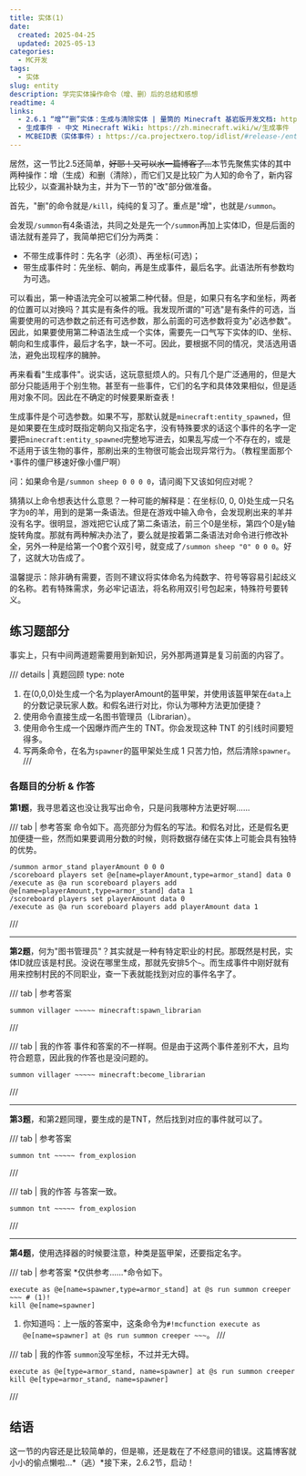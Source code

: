 ```yaml
---
title: 实体(1)
date:
  created: 2025-04-25
  updated: 2025-05-13
categories:
  - MC开发
tags:
  - 实体
slug: entity
description: 学完实体操作命令（增、删）后的总结和感想
readtime: 4
links:
  - 2.6.1 “增”“删”实体：生成与清除实体 | 量筒的 Minecraft 基岩版开发文档: https://yzbwdlt.pages.dev/docs/commands/chapter2/section6/subsection1/
  - 生成事件 - 中文 Minecraft Wiki: https://zh.minecraft.wiki/w/生成事件
  - MCBEID表（实体事件）: https://ca.projectxero.top/idlist/#release-/entityEvent/
---
```


居然，这一节比2.5还简单，~~好耶！又可以水一篇博客了...~~本节先聚焦实体的其中两种操作：增（生成）和删（清除），而它们又是比较广为人知的命令了，新内容比较少，以查漏补缺为主，并为下一节的"改"部分做准备。

<!-- more -->

首先，"删"的命令就是`/kill`，纯纯的复习了。重点是"增"，也就是`/summon`。

会发现`/summon`有4条语法，共同之处是先一个`/summon`再加上实体ID，但是后面的语法就有差异了，我简单把它们分为两类：

- 不带生成事件时：先名字（必须）、再坐标(可选)；
- 带生成事件时：先坐标、朝向，再是生成事件，最后名字。此语法所有参数均为可选。

可以看出，第一种语法完全可以被第二种代替。但是，如果只有名字和坐标，两者的位置可以对换吗？其实是有条件的哦。我发现所谓的"可选"是有条件的可选，当需要使用的可选参数之前还有可选参数，那么前面的可选参数将变为"必选参数"。因此，如果要使用第二种语法生成一个实体，需要先一口气写下实体的ID、坐标、朝向和生成事件，最后才名字，缺一不可。因此，要根据不同的情况，灵活选用语法，避免出现程序的臃肿。

再来看看"生成事件"。说实话，这玩意挺烦人的。只有几个是广泛通用的，但是大部分只能适用于个别生物。甚至有一些事件，它们的名字和具体效果相似，但是适用对象不同。因此在不确定的时候要果断查表！

生成事件是个可选参数。如果不写，那默认就是`minecraft:entity_spawned`，但是如果要在生成时既指定朝向又指定名字，没有特殊要求的话这个事件的名字一定要把`minecraft:entity_spawned`完整地写进去，如果乱写成一个不存在的，或是不适用于该生物的事件，那刷出来的生物很可能会出现异常行为。（教程里面那个`*`事件的僵尸移速好像小僵尸啊）

问：如果命令是`/summon sheep 0 0 0 0`，请问阁下又该如何应对呢？

猜猜以上命令想表达什么意思？一种可能的解释是：在坐标(0, 0, 0)处生成一只名字为`0`的羊，用到的是第一条语法。但是在游戏中输入命令，会发现刷出来的羊并没有名字。很明显，游戏把它认成了第二条语法，前三个0是坐标，第四个0是y轴旋转角度。那就有两种解决办法了，要么就是按着第二条语法对命令进行修改补全，另外一种是给第一个0套个双引号，就变成了`/summon sheep "0" 0 0 0`。好了，这就大功告成了。

温馨提示：除非确有需要，否则不建议将实体命名为纯数字、符号等容易引起歧义的名称。若有特殊需求，务必牢记语法，将名称用双引号包起来，特殊符号要转义。

## 练习题部分

事实上，只有中间两道题需要用到新知识，另外那两道算是复习前面的内容了。

/// details | 真题回顾
    type: note

1. 在(0,0,0)处生成一个名为playerAmount的盔甲架，并使用该盔甲架在`data`上的分数记录玩家人数。和假名进行对比，你认为哪种方法更加便捷？
2. 使用命令直接生成一名图书管理员（Librarian）。
3. 使用命令生成一个因爆炸而产生的 TNT。你会发现这种 TNT 的引线时间要短得多。
4. 写两条命令，在名为`spawner`的盔甲架处生成 1 只苦力怕，然后清除`spawner`。
///

### 各题目的分析 & 作答

**第1题**，我寻思着这也没让我写出命令，只是问我哪种方法更好啊......

/// tab | 参考答案
命令如下。高亮部分为假名的写法。和假名对比，还是假名更加便捷一些，然而如果要调用分数的时候，则将数据存储在实体上可能会具有独特的优势。

```mcfunction {linenums="1" hl_lines="4-5"}
/summon armor_stand playerAmount 0 0 0
/scoreboard players set @e[name=playerAmount,type=armor_stand] data 0
/execute as @a run scoreboard players add @e[name=playerAmount,type=armor_stand] data 1
/scoreboard players set playerAmount data 0
/execute as @a run scoreboard players add playerAmount data 1
```
///

---

**第2题**，何为"图书管理员"？其实就是一种有特定职业的村民。那既然是村民，实体ID就应该是村民。没说在哪里生成，那就先安排5个`~`。而生成事件中刚好就有用来控制村民的不同职业，查一下表就能找到对应的事件名字了。

/// tab | 参考答案
```mcfunction {linenums="1"}
summon villager ~~~~~ minecraft:spawn_librarian
```
///

/// tab | 我的作答
事件和答案的不一样啊。但是由于这两个事件差别不大，且均符合题意，因此我的作答也是没问题的。

```mcfunction {linenums="1"}
summon villager ~~~~~ minecraft:become_librarian
```
///

---

**第3题**，和第2题同理，要生成的是TNT，然后找到对应的事件就可以了。

/// tab | 参考答案
```mcfunction {linenums="1"}
summon tnt ~~~~~ from_explosion
```
///

/// tab | 我的作答
与答案一致。

```mcfunction {linenums="1"}
summon tnt ~~~~~ from_explosion
```
///

---

**第4题**，使用选择器的时候要注意，种类是盔甲架，还要指定名字。

/// tab | 参考答案
*仅供参考......*命令如下。

```mcfunction {linenums="1"}
execute as @e[name=spawner,type=armor_stand] at @s run summon creeper ~~~ # (1)!
kill @e[name=spawner]
```

1. 你知道吗：上一版的答案中，这条命令为`#!mcfunction execute as @e[name=spawner] at @s run summon creeper ~~~`。
///

/// tab | 我的作答
`summon`没写坐标，不过并无大碍。

```mcfunction {linenums="1"}
execute as @e[type=armor_stand, name=spawner] at @s run summon creeper
kill @e[type=armor_stand, name=spawner]
```
///

## 结语

这一节的内容还是比较简单的，但是嘛，还是栽在了不经意间的错误。这篇博客就小小的偷点懒啦...*（逃）*接下来，2.6.2节，启动！
